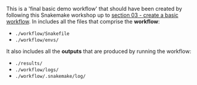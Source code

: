 This is a 'final basic demo workflow' that should have been created by following this Snakemake workshop up to [section 03 - create a basic workflow](https://nesi.github.io/snakemake_workshop/workshop_material/03_create_a_basic_workflow.html). In includes all the files that comprise the **workflow**:

- `./workflow/Snakefile`
- `./workflow/envs/`
 
It also includes all the **outputs** that are produced by running the workflow:

- `./results/`
- `./workflow/logs/`
- `./workflow/.snakemake/log/`
